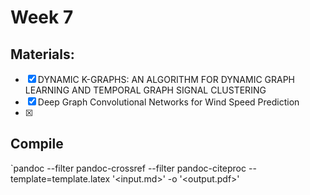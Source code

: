 # Week 7

## Materials:

 - [x] DYNAMIC K-GRAPHS: AN ALGORITHM FOR DYNAMIC GRAPH LEARNING AND TEMPORAL GRAPH SIGNAL CLUSTERING
 - [x] Deep Graph Convolutional Networks for Wind Speed Prediction
 - [x] 

## Compile 
`pandoc --filter pandoc-crossref --filter pandoc-citeproc --template=template.latex '<input.md>' -o '<output.pdf>'